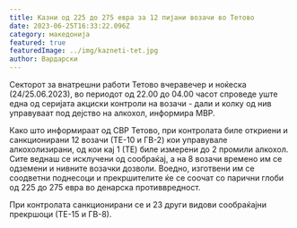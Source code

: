 ```yaml
---
title: Казни од 225 до 275 евра за 12 пијани возачи во Тетово
date: 2023-06-25T16:33:22.096Z
category: македонија
featured: true
featuredImage: ../img/kazneti-tet.jpg
author: Вардарски
---
```

<!--StartFragment-->

Секторот за внатрешни работи Тетово вчеравечер и ноќеска (24/25.06.2023), во периодот од 22.00 до 04.00 часот спроведе уште една од серијата акциски контроли на возачи - дали и колку од нив управуваат под дејство на алкохол, информира МВР.

Како што информираат од СВР Тетово, при контролата биле откриени и санкционирани 12 возачи (ТЕ-10 и ГВ-2) кои управувале алкохолизирани, од кои кај 1 (ТЕ) биле измерени до 2 промили алкохол. Сите веднаш се исклучени од сообраќај, а на 8 возачи времено им се одземени и нивните возачки дозволи. Воедно, изготвени им се соодветни поднесоци и прекршителите ќе се соочат со парични глоби од 225 до 275 евра во денарска противвредност.

При контролата санкционирани се и 23 други видови сообраќајни прекршоци (ТЕ-15 и ГВ-8).

<!--EndFragment-->